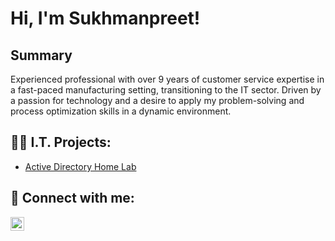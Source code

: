 <h1>Hi, I'm Sukhmanpreet! 

<h2>Summary</h2>

Experienced professional with over 9 years of customer service expertise in a fast-paced manufacturing setting, 
transitioning to the IT sector. Driven by a passion for technology and a desire to apply my problem-solving and process optimization skills in a dynamic environment.

<h2>👨‍💻 I.T. Projects:</h2>



  - [Active Directory Home Lab](https://github.com/ssidhu1994/Active-Directory-Home-Lab)


<h2> 🤳 Connect with me:</h2>

[<img align="left" alt="SukhmanpreetSidhu | LinkedIn" width="22px" src="https://cdn.jsdelivr.net/npm/simple-icons@v3/icons/linkedin.svg" />][linkedin]

[linkedin]: https://www.linkedin.com/in/sukhmanpreet-singh-sidhu/



